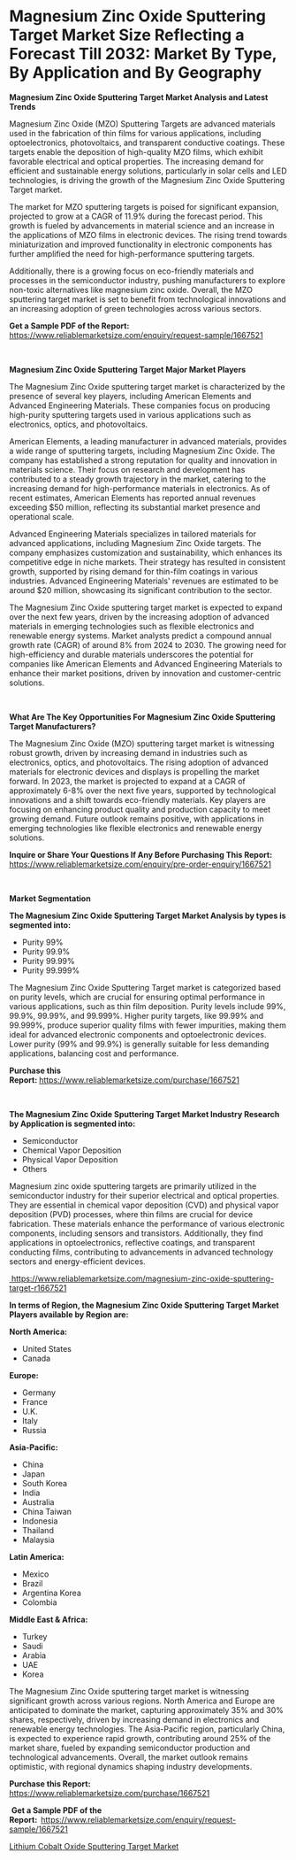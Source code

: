 <p><h1>Magnesium Zinc Oxide Sputtering Target Market Size Reflecting a Forecast Till 2032: Market By Type, By Application and By Geography</h1></p><p><strong>Magnesium Zinc Oxide Sputtering Target Market Analysis and Latest Trends</strong></p>
<p><p>Magnesium Zinc Oxide (MZO) Sputtering Targets are advanced materials used in the fabrication of thin films for various applications, including optoelectronics, photovoltaics, and transparent conductive coatings. These targets enable the deposition of high-quality MZO films, which exhibit favorable electrical and optical properties. The increasing demand for efficient and sustainable energy solutions, particularly in solar cells and LED technologies, is driving the growth of the Magnesium Zinc Oxide Sputtering Target market.</p><p>The market for MZO sputtering targets is poised for significant expansion, projected to grow at a CAGR of 11.9% during the forecast period. This growth is fueled by advancements in material science and an increase in the applications of MZO films in electronic devices. The rising trend towards miniaturization and improved functionality in electronic components has further amplified the need for high-performance sputtering targets.</p><p>Additionally, there is a growing focus on eco-friendly materials and processes in the semiconductor industry, pushing manufacturers to explore non-toxic alternatives like magnesium zinc oxide. Overall, the MZO sputtering target market is set to benefit from technological innovations and an increasing adoption of green technologies across various sectors.</p></p>
<p><strong>Get a Sample PDF of the Report:&nbsp;</strong> <a href="https://www.reliablemarketsize.com/enquiry/request-sample/1667521?utm_campaign=2005&utm_medium=2&utm_source=Github&utm_content=ia&utm_term=08032025&utm_id=magnesium-zinc-oxide-sputtering-target">https://www.reliablemarketsize.com/enquiry/request-sample/1667521</a></p>
<p>&nbsp;</p>
<p><strong>Magnesium Zinc Oxide Sputtering Target Major Market Players</strong></p>
<p><p>The Magnesium Zinc Oxide sputtering target market is characterized by the presence of several key players, including American Elements and Advanced Engineering Materials. These companies focus on producing high-purity sputtering targets used in various applications such as electronics, optics, and photovoltaics.</p><p>American Elements, a leading manufacturer in advanced materials, provides a wide range of sputtering targets, including Magnesium Zinc Oxide. The company has established a strong reputation for quality and innovation in materials science. Their focus on research and development has contributed to a steady growth trajectory in the market, catering to the increasing demand for high-performance materials in electronics. As of recent estimates, American Elements has reported annual revenues exceeding $50 million, reflecting its substantial market presence and operational scale.</p><p>Advanced Engineering Materials specializes in tailored materials for advanced applications, including Magnesium Zinc Oxide targets. The company emphasizes customization and sustainability, which enhances its competitive edge in niche markets. Their strategy has resulted in consistent growth, supported by rising demand for thin-film coatings in various industries. Advanced Engineering Materials' revenues are estimated to be around $20 million, showcasing its significant contribution to the sector.</p><p>The Magnesium Zinc Oxide sputtering target market is expected to expand over the next few years, driven by the increasing adoption of advanced materials in emerging technologies such as flexible electronics and renewable energy systems. Market analysts predict a compound annual growth rate (CAGR) of around 8% from 2024 to 2030. The growing need for high-efficiency and durable materials underscores the potential for companies like American Elements and Advanced Engineering Materials to enhance their market positions, driven by innovation and customer-centric solutions.</p></p>
<p>&nbsp;</p>
<p><strong>What Are The Key Opportunities For Magnesium Zinc Oxide Sputtering Target Manufacturers?</strong></p>
<p><p>The Magnesium Zinc Oxide (MZO) sputtering target market is witnessing robust growth, driven by increasing demand in industries such as electronics, optics, and photovoltaics. The rising adoption of advanced materials for electronic devices and displays is propelling the market forward. In 2023, the market is projected to expand at a CAGR of approximately 6-8% over the next five years, supported by technological innovations and a shift towards eco-friendly materials. Key players are focusing on enhancing product quality and production capacity to meet growing demand. Future outlook remains positive, with applications in emerging technologies like flexible electronics and renewable energy solutions.</p></p>
<p><strong>Inquire or Share Your Questions If Any Before Purchasing This Report:</strong> <a href="https://www.reliablemarketsize.com/enquiry/pre-order-enquiry/1667521?utm_campaign=2005&utm_medium=2&utm_source=Github&utm_content=ia&utm_term=08032025&utm_id=magnesium-zinc-oxide-sputtering-target">https://www.reliablemarketsize.com/enquiry/pre-order-enquiry/1667521</a></p>
<p>&nbsp;</p>
<p><strong>Market Segmentation</strong></p>
<p><strong>The Magnesium Zinc Oxide Sputtering Target Market Analysis by types is segmented into:</strong></p>
<p><ul><li>Purity 99%</li><li>Purity 99.9%</li><li>Purity 99.99%</li><li>Purity 99.999%</li></ul></p>
<p><p>The Magnesium Zinc Oxide Sputtering Target market is categorized based on purity levels, which are crucial for ensuring optimal performance in various applications, such as thin film deposition. Purity levels include 99%, 99.9%, 99.99%, and 99.999%. Higher purity targets, like 99.99% and 99.999%, produce superior quality films with fewer impurities, making them ideal for advanced electronic components and optoelectronic devices. Lower purity (99% and 99.9%) is generally suitable for less demanding applications, balancing cost and performance.</p></p>
<p><strong>Purchase this Report:&nbsp;</strong><a href="https://www.reliablemarketsize.com/purchase/1667521?utm_campaign=2005&utm_medium=2&utm_source=Github&utm_content=ia&utm_term=08032025&utm_id=magnesium-zinc-oxide-sputtering-target">https://www.reliablemarketsize.com/purchase/1667521</a></p>
<p>&nbsp;</p>
<p><strong>The Magnesium Zinc Oxide Sputtering Target Market Industry Research by Application is segmented into:</strong></p>
<p><ul><li>Semiconductor</li><li>Chemical Vapor Deposition</li><li>Physical Vapor Deposition</li><li>Others</li></ul></p>
<p><p>Magnesium zinc oxide sputtering targets are primarily utilized in the semiconductor industry for their superior electrical and optical properties. They are essential in chemical vapor deposition (CVD) and physical vapor deposition (PVD) processes, where thin films are crucial for device fabrication. These materials enhance the performance of various electronic components, including sensors and transistors. Additionally, they find applications in optoelectronics, reflective coatings, and transparent conducting films, contributing to advancements in advanced technology sectors and energy-efficient devices.</p></p>
<p><a href="https://www.reliablemarketsize.com/magnesium-zinc-oxide-sputtering-target-r1667521?utm_campaign=2005&utm_medium=2&utm_source=Github&utm_content=ia&utm_term=08032025&utm_id=magnesium-zinc-oxide-sputtering-target">&nbsp;https://www.reliablemarketsize.com/magnesium-zinc-oxide-sputtering-target-r1667521</a></p>
<p><strong>In terms of Region, the Magnesium Zinc Oxide Sputtering Target Market Players available by Region are:</strong></p>
<p>
    <p> <strong> North America: </strong>
        <ul>
            <li>United States</li>
            <li>Canada</li>
        </ul>
        </p> 
    <p> <strong> Europe: </strong>
        <ul>
            <li>Germany</li>
            <li>France</li>
            <li>U.K.</li>
            <li>Italy</li>
            <li>Russia</li>
        </ul>
        </p> 
    <p> <strong> Asia-Pacific: </strong>
        <ul>
            <li>China</li>
            <li>Japan</li>
            <li>South Korea</li>
            <li>India</li>
            <li>Australia</li>
            <li>China Taiwan</li>
            <li>Indonesia</li>
            <li>Thailand</li>
            <li>Malaysia</li>
        </ul>
        </p> 
    <p> <strong> Latin America: </strong>
        <ul>
            <li>Mexico</li>
            <li>Brazil</li>
            <li>Argentina Korea</li>
            <li>Colombia</li>
        </ul>
        </p> 
    <p> <strong> Middle East & Africa: </strong>
        <ul>
            <li>Turkey</li>
            <li>Saudi</li>
            <li>Arabia</li>
            <li>UAE</li>
            <li>Korea</li>
        </ul>
    </p>
    </p>
<p><p>The Magnesium Zinc Oxide sputtering target market is witnessing significant growth across various regions. North America and Europe are anticipated to dominate the market, capturing approximately 35% and 30% shares, respectively, driven by increasing demand in electronics and renewable energy technologies. The Asia-Pacific region, particularly China, is expected to experience rapid growth, contributing around 25% of the market share, fueled by expanding semiconductor production and technological advancements. Overall, the market outlook remains optimistic, with regional dynamics shaping industry developments.</p></p>
<p><strong>Purchase this Report: </strong><a href="https://www.reliablemarketsize.com/purchase/1667521?utm_campaign=2005&utm_medium=2&utm_source=Github&utm_content=ia&utm_term=08032025&utm_id=magnesium-zinc-oxide-sputtering-target">https://www.reliablemarketsize.com/purchase/1667521</a></p>
<p>&nbsp;<strong>Get a Sample PDF of the Report:&nbsp;&nbsp;</strong><a href="https://www.reliablemarketsize.com/enquiry/request-sample/1667521?utm_campaign=2005&utm_medium=2&utm_source=Github&utm_content=ia&utm_term=08032025&utm_id=magnesium-zinc-oxide-sputtering-target">https://www.reliablemarketsize.com/enquiry/request-sample/1667521</a></p>
<p><strong></strong></p>
<p><p><a href="https://github.com/lylyparadise/Market-Research-Report-List-6/blob/main/lithium-cobalt-oxide-sputtering-target-market.md?utm_campaign=2005&utm_medium=2&utm_source=Github&utm_content=ia&utm_term=08032025&utm_id=magnesium-zinc-oxide-sputtering-target">Lithium Cobalt Oxide Sputtering Target Market</a></p></p>